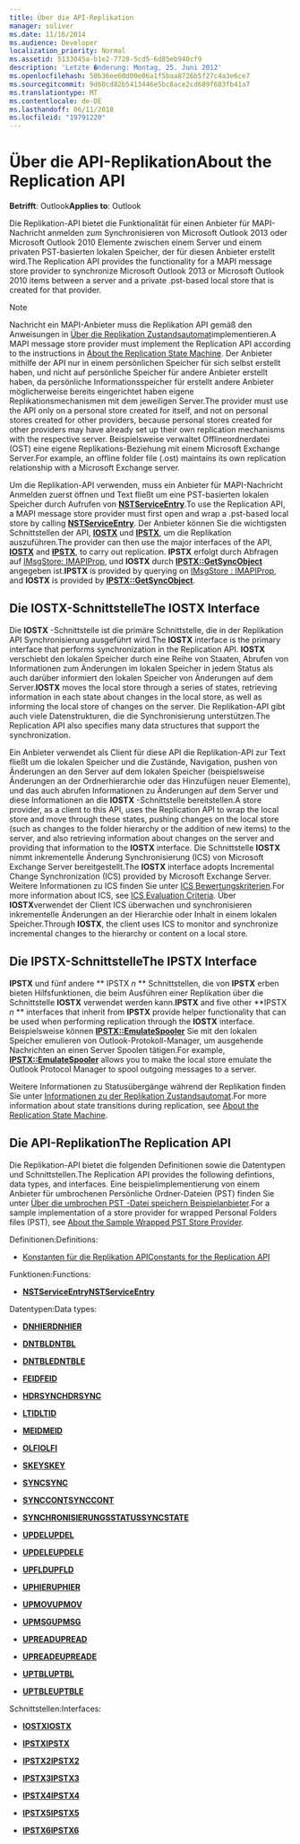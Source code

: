 ```yaml
---
title: Über die API-Replikation
manager: soliver
ms.date: 11/16/2014
ms.audience: Developer
localization_priority: Normal
ms.assetid: 5133045a-b1e2-7728-5cd5-6d85eb940cf9
description: 'Letzte �nderung: Montag, 25. Juni 2012'
ms.openlocfilehash: 50b36ee60d00e06a1f5baa8726b5f27c4a3e6ce7
ms.sourcegitcommit: 9d60cd82b5413446e5bc8ace2cd689f683fb41a7
ms.translationtype: MT
ms.contentlocale: de-DE
ms.lasthandoff: 06/11/2018
ms.locfileid: "19791220"
---
```

# <a name="about-the-replication-api"></a><span data-ttu-id="4da09-103">Über die API-Replikation</span><span class="sxs-lookup"><span data-stu-id="4da09-103">About the Replication API</span></span>

  
  
<span data-ttu-id="4da09-104">**Betrifft**: Outlook</span><span class="sxs-lookup"><span data-stu-id="4da09-104">**Applies to**: Outlook</span></span> 
  
<span data-ttu-id="4da09-105">Die Replikation-API bietet die Funktionalität für einen Anbieter für MAPI-Nachricht anmelden zum Synchronisieren von Microsoft Outlook 2013 oder Microsoft Outlook 2010 Elemente zwischen einem Server und einem privaten PST-basierten lokalen Speicher, der für diesen Anbieter erstellt wird.</span><span class="sxs-lookup"><span data-stu-id="4da09-105">The Replication API provides the functionality for a MAPI message store provider to synchronize Microsoft Outlook 2013 or Microsoft Outlook 2010 items between a server and a private .pst-based local store that is created for that provider.</span></span> 
  
> [!NOTE]
> <span data-ttu-id="4da09-106">Nachricht ein MAPI-Anbieter muss die Replikation API gemäß den Anweisungen in [Über die Replikation Zustandsautomat](about-the-replication-state-machine.md)implementieren.</span><span class="sxs-lookup"><span data-stu-id="4da09-106">A MAPI message store provider must implement the Replication API according to the instructions in [About the Replication State Machine](about-the-replication-state-machine.md).</span></span> <span data-ttu-id="4da09-107">Der Anbieter mithilfe der API nur in einem persönlichen Speicher für sich selbst erstellt haben, und nicht auf persönliche Speicher für andere Anbieter erstellt haben, da persönliche Informationsspeicher für erstellt andere Anbieter möglicherweise bereits eingerichtet haben eigene Replikationsmechanismen mit dem jeweiligen Server.</span><span class="sxs-lookup"><span data-stu-id="4da09-107">The provider must use the API only on a personal store created for itself, and not on personal stores created for other providers, because personal stores created for other providers may have already set up their own replication mechanisms with the respective server.</span></span> <span data-ttu-id="4da09-108">Beispielsweise verwaltet Offlineordnerdatei (OST) eine eigene Replikations-Beziehung mit einem Microsoft Exchange Server.</span><span class="sxs-lookup"><span data-stu-id="4da09-108">For example, an offline folder file (.ost) maintains its own replication relationship with a Microsoft Exchange server.</span></span> 
  
<span data-ttu-id="4da09-109">Um die Replikation-API verwenden, muss ein Anbieter für MAPI-Nachricht Anmelden zuerst öffnen und Text fließt um eine PST-basierten lokalen Speicher durch Aufrufen von **[NSTServiceEntry](nstserviceentry.md)**.</span><span class="sxs-lookup"><span data-stu-id="4da09-109">To use the Replication API, a MAPI message store provider must first open and wrap a .pst-based local store by calling **[NSTServiceEntry](nstserviceentry.md)**.</span></span> <span data-ttu-id="4da09-110">Der Anbieter können Sie die wichtigsten Schnittstellen der API, **[IOSTX](iostxiunknown.md)** und **[IPSTX](ipstxiunknown.md)**, um die Replikation auszuführen.</span><span class="sxs-lookup"><span data-stu-id="4da09-110">The provider can then use the major interfaces of the API, **[IOSTX](iostxiunknown.md)** and **[IPSTX](ipstxiunknown.md)**, to carry out replication.</span></span> <span data-ttu-id="4da09-111">**IPSTX** erfolgt durch Abfragen auf [IMsgStore: IMAPIProp](imsgstoreimapiprop.md), und **IOSTX** durch **[IPSTX::GetSyncObject](ipstx-getsyncobject.md)** angegeben ist.</span><span class="sxs-lookup"><span data-stu-id="4da09-111">**IPSTX** is provided by querying on [IMsgStore : IMAPIProp](imsgstoreimapiprop.md), and **IOSTX** is provided by **[IPSTX::GetSyncObject](ipstx-getsyncobject.md)**.</span></span> 
  
## <a name="the-iostx-interface"></a><span data-ttu-id="4da09-112">Die IOSTX-Schnittstelle</span><span class="sxs-lookup"><span data-stu-id="4da09-112">The IOSTX Interface</span></span>

<span data-ttu-id="4da09-113">Die **IOSTX** -Schnittstelle ist die primäre Schnittstelle, die in der Replikation API Synchronisierung ausgeführt wird.</span><span class="sxs-lookup"><span data-stu-id="4da09-113">The **IOSTX** interface is the primary interface that performs synchronization in the Replication API.</span></span> <span data-ttu-id="4da09-114">**IOSTX** verschiebt den lokalen Speicher durch eine Reihe von Staaten, Abrufen von Informationen zum Änderungen im lokalen Speicher in jedem Status als auch darüber informiert den lokalen Speicher von Änderungen auf dem Server.</span><span class="sxs-lookup"><span data-stu-id="4da09-114">**IOSTX** moves the local store through a series of states, retrieving information in each state about changes in the local store, as well as informing the local store of changes on the server.</span></span> <span data-ttu-id="4da09-115">Die Replikation-API gibt auch viele Datenstrukturen, die die Synchronisierung unterstützen.</span><span class="sxs-lookup"><span data-stu-id="4da09-115">The Replication API also specifies many data structures that support the synchronization.</span></span> 
  
<span data-ttu-id="4da09-116">Ein Anbieter verwendet als Client für diese API die Replikation-API zur Text fließt um die lokalen Speicher und die Zustände, Navigation, pushen von Änderungen an den Server auf dem lokalen Speicher (beispielsweise Änderungen an der Ordnerhierarchie oder das Hinzufügen neuer Elemente), und das auch abrufen Informationen zu Änderungen auf dem Server und diese Informationen an die **IOSTX** -Schnittstelle bereitstellen.</span><span class="sxs-lookup"><span data-stu-id="4da09-116">A store provider, as a client to this API, uses the Replication API to wrap the local store and move through these states, pushing changes on the local store (such as changes to the folder hierarchy or the addition of new items) to the server, and also retrieving information about changes on the server and providing that information to the **IOSTX** interface.</span></span> <span data-ttu-id="4da09-117">Die Schnittstelle **IOSTX** nimmt inkrementelle Änderung Synchronisierung (ICS) von Microsoft Exchange Server bereitgestellt.</span><span class="sxs-lookup"><span data-stu-id="4da09-117">The **IOSTX** interface adopts Incremental Change Synchronization (ICS) provided by Microsoft Exchange Server.</span></span> <span data-ttu-id="4da09-118">Weitere Informationen zu ICS finden Sie unter [ICS Bewertungskriterien](http://msdn.microsoft.com/de-de/library/aa579252%28EXCHG.80%29.aspx).</span><span class="sxs-lookup"><span data-stu-id="4da09-118">For more information about ICS, see [ICS Evaluation Criteria](http://msdn.microsoft.com/de-de/library/aa579252%28EXCHG.80%29.aspx).</span></span> <span data-ttu-id="4da09-119">Über **IOSTX**verwendet der Client ICS überwachen und synchronisieren inkrementelle Änderungen an der Hierarchie oder Inhalt in einem lokalen Speicher.</span><span class="sxs-lookup"><span data-stu-id="4da09-119">Through **IOSTX**, the client uses ICS to monitor and synchronize incremental changes to the hierarchy or content on a local store.</span></span> 
  
## <a name="the-ipstx-interface"></a><span data-ttu-id="4da09-120">Die IPSTX-Schnittstelle</span><span class="sxs-lookup"><span data-stu-id="4da09-120">The IPSTX Interface</span></span>

 <span data-ttu-id="4da09-121">**IPSTX** und fünf andere ** IPSTX *n* ** Schnittstellen, die von **IPSTX** erben bieten Hilfsfunktionen, die beim Ausführen einer Replikation über die Schnittstelle **IOSTX** verwendet werden kann.</span><span class="sxs-lookup"><span data-stu-id="4da09-121">**IPSTX** and five other **IPSTX *n* ** interfaces that inherit from **IPSTX** provide helper functionality that can be used when performing replication through the **IOSTX** interface.</span></span> <span data-ttu-id="4da09-122">Beispielsweise können **[IPSTX::EmulateSpooler](ipstx-emulatespooler.md)** Sie mit den lokalen Speicher emulieren von Outlook-Protokoll-Manager, um ausgehende Nachrichten an einen Server Spoolen tätigen.</span><span class="sxs-lookup"><span data-stu-id="4da09-122">For example, **[IPSTX::EmulateSpooler](ipstx-emulatespooler.md)** allows you to make the local store emulate the Outlook Protocol Manager to spool outgoing messages to a server.</span></span> 
  
<span data-ttu-id="4da09-123">Weitere Informationen zu Statusübergänge während der Replikation finden Sie unter [Informationen zu der Replikation Zustandsautomat](about-the-replication-state-machine.md).</span><span class="sxs-lookup"><span data-stu-id="4da09-123">For more information about state transitions during replication, see [About the Replication State Machine](about-the-replication-state-machine.md).</span></span>
  
## <a name="the-replication-api"></a><span data-ttu-id="4da09-124">Die API-Replikation</span><span class="sxs-lookup"><span data-stu-id="4da09-124">The Replication API</span></span>

<span data-ttu-id="4da09-125">Die Replikation-API bietet die folgenden Definitionen sowie die Datentypen und Schnittstellen.</span><span class="sxs-lookup"><span data-stu-id="4da09-125">The Replication API provides the following defintions, data types, and interfaces.</span></span> <span data-ttu-id="4da09-126">Eine beispielimplementierung von einem Anbieter für umbrochenen Persönliche Ordner-Dateien (PST) finden Sie unter [Über die umbrochen PST -Datei speichern Beispielanbieter](about-the-sample-wrapped-pst-store-provider.md).</span><span class="sxs-lookup"><span data-stu-id="4da09-126">For a sample implementation of a store provider for wrapped Personal Folders files (PST), see [About the Sample Wrapped PST Store Provider](about-the-sample-wrapped-pst-store-provider.md).</span></span>
  
<span data-ttu-id="4da09-127">Definitionen:</span><span class="sxs-lookup"><span data-stu-id="4da09-127">Definitions:</span></span>
  
- [<span data-ttu-id="4da09-128">Konstanten für die Replikation API</span><span class="sxs-lookup"><span data-stu-id="4da09-128">Constants for the Replication API</span></span>](mapi-constants.md)
    
<span data-ttu-id="4da09-129">Funktionen:</span><span class="sxs-lookup"><span data-stu-id="4da09-129">Functions:</span></span>
  
- <span data-ttu-id="4da09-130">**[NSTServiceEntry](nstserviceentry.md)**</span><span class="sxs-lookup"><span data-stu-id="4da09-130">**[NSTServiceEntry](nstserviceentry.md)**</span></span>
    
<span data-ttu-id="4da09-131">Datentypen:</span><span class="sxs-lookup"><span data-stu-id="4da09-131">Data types:</span></span>
  
- <span data-ttu-id="4da09-132">**[DNHIER](dnhier.md)**</span><span class="sxs-lookup"><span data-stu-id="4da09-132">**[DNHIER](dnhier.md)**</span></span>
    
- <span data-ttu-id="4da09-133">**[DNTBL](dntbl.md)**</span><span class="sxs-lookup"><span data-stu-id="4da09-133">**[DNTBL](dntbl.md)**</span></span>
    
- <span data-ttu-id="4da09-134">**[DNTBLE](dntble.md)**</span><span class="sxs-lookup"><span data-stu-id="4da09-134">**[DNTBLE](dntble.md)**</span></span>
    
- <span data-ttu-id="4da09-135">**[FEID](feid.md)**</span><span class="sxs-lookup"><span data-stu-id="4da09-135">**[FEID](feid.md)**</span></span>
    
- <span data-ttu-id="4da09-136">**[HDRSYNC](hdrsync.md)**</span><span class="sxs-lookup"><span data-stu-id="4da09-136">**[HDRSYNC](hdrsync.md)**</span></span>
    
- <span data-ttu-id="4da09-137">**[LTID](ltid.md)**</span><span class="sxs-lookup"><span data-stu-id="4da09-137">**[LTID](ltid.md)**</span></span>
    
- <span data-ttu-id="4da09-138">**[MEID](meid.md)**</span><span class="sxs-lookup"><span data-stu-id="4da09-138">**[MEID](meid.md)**</span></span>
    
- <span data-ttu-id="4da09-139">**[OLFI](olfi.md)**</span><span class="sxs-lookup"><span data-stu-id="4da09-139">**[OLFI](olfi.md)**</span></span>
    
- <span data-ttu-id="4da09-140">**[SKEY](skey.md)**</span><span class="sxs-lookup"><span data-stu-id="4da09-140">**[SKEY](skey.md)**</span></span>
    
- <span data-ttu-id="4da09-141">**[SYNC](sync.md)**</span><span class="sxs-lookup"><span data-stu-id="4da09-141">**[SYNC](sync.md)**</span></span>
    
- <span data-ttu-id="4da09-142">**[SYNCCONT](synccont.md)**</span><span class="sxs-lookup"><span data-stu-id="4da09-142">**[SYNCCONT](synccont.md)**</span></span>
    
- <span data-ttu-id="4da09-143">**[SYNCHRONISIERUNGSSTATUS](syncstate.md)**</span><span class="sxs-lookup"><span data-stu-id="4da09-143">**[SYNCSTATE](syncstate.md)**</span></span>
    
- <span data-ttu-id="4da09-144">**[UPDEL](updel.md)**</span><span class="sxs-lookup"><span data-stu-id="4da09-144">**[UPDEL](updel.md)**</span></span>
    
- <span data-ttu-id="4da09-145">**[UPDELE](updele.md)**</span><span class="sxs-lookup"><span data-stu-id="4da09-145">**[UPDELE](updele.md)**</span></span>
    
- <span data-ttu-id="4da09-146">**[UPFLD](upfld.md)**</span><span class="sxs-lookup"><span data-stu-id="4da09-146">**[UPFLD](upfld.md)**</span></span>
    
- <span data-ttu-id="4da09-147">**[UPHIER](uphier.md)**</span><span class="sxs-lookup"><span data-stu-id="4da09-147">**[UPHIER](uphier.md)**</span></span>
    
- <span data-ttu-id="4da09-148">**[UPMOV](upmov.md)**</span><span class="sxs-lookup"><span data-stu-id="4da09-148">**[UPMOV](upmov.md)**</span></span>
    
- <span data-ttu-id="4da09-149">**[UPMSG](upmsg.md)**</span><span class="sxs-lookup"><span data-stu-id="4da09-149">**[UPMSG](upmsg.md)**</span></span>
    
- <span data-ttu-id="4da09-150">**[UPREAD](upread.md)**</span><span class="sxs-lookup"><span data-stu-id="4da09-150">**[UPREAD](upread.md)**</span></span>
    
- <span data-ttu-id="4da09-151">**[UPREADE](upreade.md)**</span><span class="sxs-lookup"><span data-stu-id="4da09-151">**[UPREADE](upreade.md)**</span></span>
    
- <span data-ttu-id="4da09-152">**[UPTBL](uptbl.md)**</span><span class="sxs-lookup"><span data-stu-id="4da09-152">**[UPTBL](uptbl.md)**</span></span>
    
- <span data-ttu-id="4da09-153">**[UPTBLE](uptble.md)**</span><span class="sxs-lookup"><span data-stu-id="4da09-153">**[UPTBLE](uptble.md)**</span></span>
    
<span data-ttu-id="4da09-154">Schnittstellen:</span><span class="sxs-lookup"><span data-stu-id="4da09-154">Interfaces:</span></span>
  
- <span data-ttu-id="4da09-155">**[IOSTX](iostxiunknown.md)**</span><span class="sxs-lookup"><span data-stu-id="4da09-155">**[IOSTX](iostxiunknown.md)**</span></span>
    
- <span data-ttu-id="4da09-156">**[IPSTX](ipstxiunknown.md)**</span><span class="sxs-lookup"><span data-stu-id="4da09-156">**[IPSTX](ipstxiunknown.md)**</span></span>
    
- <span data-ttu-id="4da09-157">**[IPSTX2](ipstx2ipstx.md)**</span><span class="sxs-lookup"><span data-stu-id="4da09-157">**[IPSTX2](ipstx2ipstx.md)**</span></span>
    
- <span data-ttu-id="4da09-158">**[IPSTX3](ipstx3ipstx2.md)**</span><span class="sxs-lookup"><span data-stu-id="4da09-158">**[IPSTX3](ipstx3ipstx2.md)**</span></span>
    
- <span data-ttu-id="4da09-159">**[IPSTX4](ipstx4ipstx3.md)**</span><span class="sxs-lookup"><span data-stu-id="4da09-159">**[IPSTX4](ipstx4ipstx3.md)**</span></span>
    
- <span data-ttu-id="4da09-160">**[IPSTX5](ipstx5ipstx4.md)**</span><span class="sxs-lookup"><span data-stu-id="4da09-160">**[IPSTX5](ipstx5ipstx4.md)**</span></span>
    
- <span data-ttu-id="4da09-161">**[IPSTX6](ipstx6ipstx5.md)**</span><span class="sxs-lookup"><span data-stu-id="4da09-161">**[IPSTX6](ipstx6ipstx5.md)**</span></span>
    

